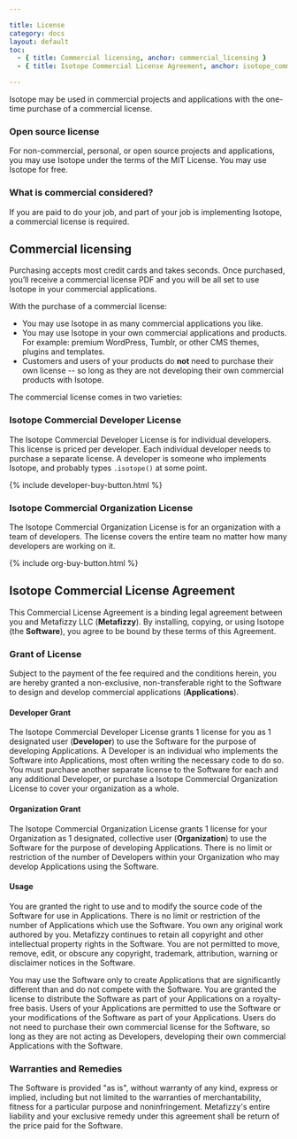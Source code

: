 ```yaml
---

title: License
category: docs
layout: default
toc:
  - { title: Commercial licensing, anchor: commercial_licensing }
  - { title: Isotope Commercial License Agreement, anchor: isotope_commercial_license_agreement }

---
```


Isotope may be used in commercial projects and applications with the one-time purchase of a commercial license.

### Open source license

For non-commercial, personal, or open source projects and applications, you may use Isotope under the terms of the MIT License. You may use Isotope for free.

### What is commercial considered?

If you are paid to do your job, and part of your job is implementing Isotope, a commercial license is required.

## Commercial licensing

Purchasing accepts most credit cards and takes seconds. Once purchased, you&rsquo;ll receive a commercial license PDF and you will be all set to use Isotope in your commercial applications.

With the purchase of a commercial license:

+ You may use Isotope in as many commercial applications you like.
+ You may use Isotope in your own commercial applications and products. For example: premium WordPress, Tumblr, or other CMS themes, plugins and templates.
+ Customers and users of your products do **not** need to purchase their own license -- so long as they are not developing their own commercial products with Isotope.

The commercial license comes in two varieties:

### Isotope Commercial Developer License

The Isotope Commercial Developer License is for individual developers. This license is priced per developer. Each individual developer needs to purchase a separate license. A developer is someone who implements Isotope, and probably types `.isotope()` at some point.

<p>{% include developer-buy-button.html %}</p>

### Isotope Commercial Organization License

The Isotope Commercial Organization License is for an organization with a team of developers. The license covers the entire team no matter how many developers are working on it.

<p>{% include org-buy-button.html %}</p>

## Isotope Commercial License Agreement

This Commercial License Agreement is a binding legal agreement between you and Metafizzy LLC (**Metafizzy**). By installing, copying, or using Isotope (the **Software**), you agree to be bound by these terms of this Agreement.

### Grant of License

Subject to the payment of the fee required and the conditions herein, you are hereby granted a non-exclusive, non-transferable right to the Software to design and develop commercial applications (**Applications**).

#### Developer Grant

The Isotope Commercial Developer License grants 1 license for you as 1 designated user (**Developer**) to use the Software for the purpose of developing Applications. A Developer is an individual who implements the Software into Applications, most often writing the necessary code to do so. You must purchase another separate license to the Software for each and any additional Developer, or purchase a Isotope Commercial Organization License to cover your organization as a whole.

#### Organization Grant

The Isotope Commercial Organization License grants 1 license for your Organization as 1 designated, collective user (**Organization**) to use the Software for the purpose of developing Applications. There is no limit or restriction of the number of Developers within your Organization who may develop Applications using the Software.

#### Usage

You are granted the right to use and to modify the source code of the Software for use in Applications. There is no limit or restriction of the number of Applications which use the Software. You own any original work authored by you. Metafizzy continues to retain all copyright and other intellectual property rights in the Software. You are not permitted to move, remove, edit, or obscure any copyright, trademark, attribution, warning or disclaimer notices in the Software.

You may use the Software only to create Applications that are significantly different than and do not compete with the Software. You are granted the license to distribute the Software as part of your Applications on a royalty-free basis. Users of your Applications are permitted to use the Software or your modifications of the Software as part of your Applications. Users do not need to purchase their own commercial license for the Software, so long as they are not acting as Developers, developing their own commercial Applications with the Software.

### Warranties and Remedies

The Software is provided "as is", without warranty of any kind, express or implied, including but not limited to the warranties of merchantability, fitness for a particular purpose and noninfringement. Metafizzy's entire liability and your exclusive remedy under this agreement shall be return of the price paid for the Software.

<script src="https://www.simplegoods.co/assets/embed.js"> </script>

